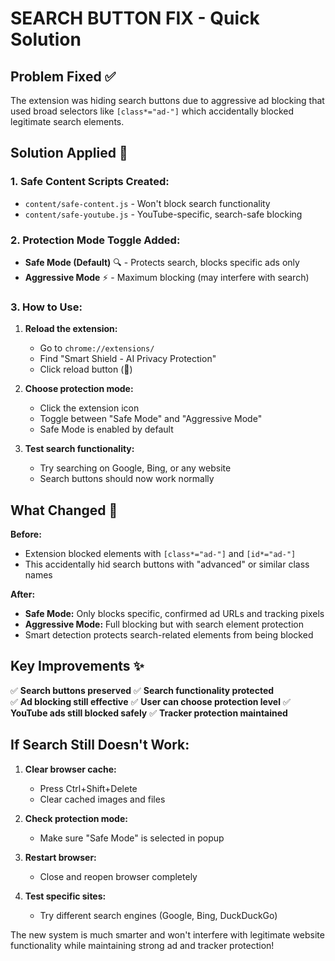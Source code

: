 # SEARCH BUTTON FIX - Quick Solution

## Problem Fixed ✅
The extension was hiding search buttons due to aggressive ad blocking that used broad selectors like `[class*="ad-"]` which accidentally blocked legitimate search elements.

## Solution Applied 🔧

### 1. **Safe Content Scripts Created:**
- `content/safe-content.js` - Won't block search functionality
- `content/safe-youtube.js` - YouTube-specific, search-safe blocking

### 2. **Protection Mode Toggle Added:**
- **Safe Mode (Default)** 🔍 - Protects search, blocks specific ads only
- **Aggressive Mode** ⚡ - Maximum blocking (may interfere with search)

### 3. **How to Use:**

1. **Reload the extension:**
   - Go to `chrome://extensions/`
   - Find "Smart Shield - AI Privacy Protection"
   - Click reload button (🔄)

2. **Choose protection mode:**
   - Click the extension icon
   - Toggle between "Safe Mode" and "Aggressive Mode"
   - Safe Mode is enabled by default

3. **Test search functionality:**
   - Try searching on Google, Bing, or any website
   - Search buttons should now work normally

## What Changed 🔄

**Before:**
- Extension blocked elements with `[class*="ad-"]` and `[id*="ad-"]`
- This accidentally hid search buttons with "advanced" or similar class names

**After:**
- **Safe Mode:** Only blocks specific, confirmed ad URLs and tracking pixels
- **Aggressive Mode:** Full blocking but with search element protection
- Smart detection protects search-related elements from being blocked

## Key Improvements ✨

✅ **Search buttons preserved**
✅ **Search functionality protected**  
✅ **Ad blocking still effective**
✅ **User can choose protection level**
✅ **YouTube ads still blocked safely**
✅ **Tracker protection maintained**

## If Search Still Doesn't Work:

1. **Clear browser cache:**
   - Press Ctrl+Shift+Delete
   - Clear cached images and files

2. **Check protection mode:**
   - Make sure "Safe Mode" is selected in popup

3. **Restart browser:**
   - Close and reopen browser completely

4. **Test specific sites:**
   - Try different search engines (Google, Bing, DuckDuckGo)

The new system is much smarter and won't interfere with legitimate website functionality while maintaining strong ad and tracker protection!
